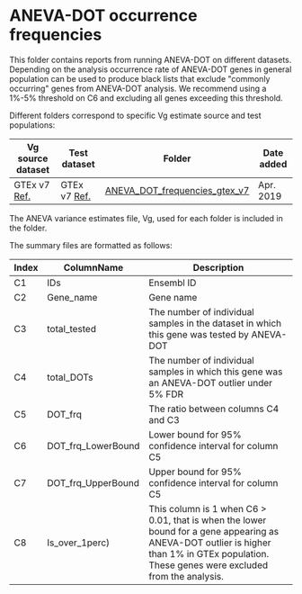 # ANEVA-DOT occurrence frequencies
This folder contains reports from running ANEVA-DOT on different datasets. Depending on the analysis occurrence rate of ANEVA-DOT genes in general population can be used to produce black lists that exclude "commonly occurring" genes from ANEVA-DOT analysis. We recommend using a 1%-5% threshold on C6 and excluding all genes exceeding this threshold. 

Different folders correspond to specific Vg estimate source and test populations:

|Vg source dataset | Test dataset | Folder |Date added|
|- | - | - |-|
|GTEx v7 [Ref.](https://www.nature.com/articles/nature24277) | GTEx v7 [Ref.](https://www.nature.com/articles/nature24277) | [ANEVA_DOT_frequencies_gtex_v7](https://github.com/PejLab/Datasets/tree/master/ANEVA_DOT_frequencies/ANEVA_DOT_frequencies_gtex_v7)|Apr. 2019|


The ANEVA variance estimates file, Vg, used for each folder is included in the folder. 

The summary files are formatted as follows:

|Index | ColumnName | Description |
|- | - | - |
|C1 | IDs | Ensembl ID|
C2 | Gene_name | Gene name|
C3 | total_tested | The number of individual samples in the dataset in which this gene was tested by ANEVA-DOT|
C4 | total_DOTs | The number of individual samples in which this gene was an ANEVA-DOT outlier under 5% FDR|
C5 | DOT_frq | The ratio between columns C4 and C3|
C6 | DOT_frq_LowerBound | Lower bound for 95% confidence interval for column C5 |
C7 | DOT_frq_UpperBound | Upper bound for 95% confidence interval for column C5 |
C8 | Is_over_1perc) | This column is 1 when C6 > 0.01, that is when the lower bound for a gene appearing as ANEVA-DOT outlier is higher than 1% in GTEx population. These genes were excluded from the analysis.|
